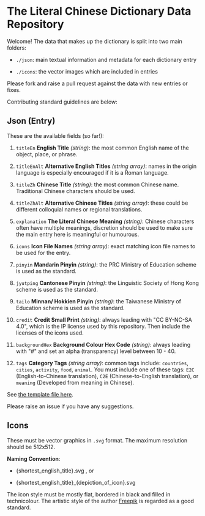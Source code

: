 # The Literal Chinese Dictionary Data Repository

Welcome! The data that makes up the dictionary is split into two main folders:

* `./json`: main textual information and metadata for each dictionary entry

* `./icons`: the vector images which are included in entries

Please fork and raise a pull request against the data with new entries or fixes.

Contributing standard guidelines are below:

## Json (Entry)

These are the available fields (so far!):

1. `titleEn` **English Title** *(string)*: the most common English name of the object, place, or phrase.

2. `titleEnAlt` **Alternative English Titles** *(string array)*: names in the origin language is especially encouraged if it is a Roman language.

3. `titleZh` **Chinese Title** *(string)*: the most common Chinese name. Traditional Chinese characters should be used.

4. `titleZhAlt` **Alternative Chinese Titles** *(string array)*: these could be different colloquial names or regional translations.

5. `explanation` **The Literal Chinese Meaning** *(string)*: Chinese characters often have multiple meanings, discretion should be used to make sure the main entry here is meaningful or humourous.

6. `icons` **Icon File Names** *(string array)*: exact matching icon file names to be used for the entry.

7. `pinyin` **Mandarin Pinyin** *(string)*: the PRC Ministry of Education scheme is used as the standard.

8. `jyutping` **Cantonese Pinyin** *(string)*: the Linguistic Society of Hong Kong scheme is used as the standard.

9. `tailo` **Minnan/ Hokkien Pinyin** *(string)*:
the Taiwanese Ministry of Education scheme is used as the standard.

10. `credit` **Credit Small Print** *(string)*: always leading with "CC BY-NC-SA 4.0", which is the IP license used by this repository. Then include the licenses of the icons used.

11. `backgroundHex` **Background Colour Hex Code** *(string)*: always leading with "#" and set an alpha (transparency) level between 10 - 40.

12. `tags` **Category Tags** *(string array)*: common tags include: `countries`, `cities`, `activity`, `food`, `animal`. You must include one of these tags: `E2C` (English-to-Chinese translation), `C2E` (Chinese-to-English translation), or `meaning` (Developed from meaning in Chinese).

See [the template file here](template.json).

Please raise an issue if you have any suggestions.

## Icons

These must be vector graphics in `.svg` format.
The maximum resolution should be 512x512.

**Naming Convention**: 

* {shortest_english_title}.svg , or

* {shortest_english_title}_{depiction_of_icon}.svg

The icon style must be mostly flat, bordered in black and filled in technicolour. The artistic style of the author [Freepik](https://www.flaticon.com/authors/freepik) is regarded as a good standard.